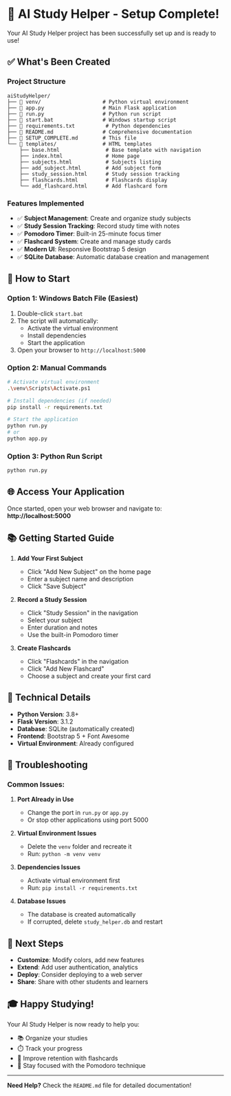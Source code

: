 # 🎉 AI Study Helper - Setup Complete!

Your AI Study Helper project has been successfully set up and is ready to use!

## ✅ What's Been Created

### Project Structure
```
aiStudyHelper/
├── 📁 venv/                    # Python virtual environment
├── 📄 app.py                   # Main Flask application
├── 📄 run.py                   # Python run script
├── 📄 start.bat                # Windows startup script
├── 📄 requirements.txt          # Python dependencies
├── 📄 README.md                # Comprehensive documentation
├── 📄 SETUP_COMPLETE.md        # This file
└── 📁 templates/               # HTML templates
    ├── base.html               # Base template with navigation
    ├── index.html              # Home page
    ├── subjects.html           # Subjects listing
    ├── add_subject.html        # Add subject form
    ├── study_session.html      # Study session tracking
    ├── flashcards.html         # Flashcards display
    └── add_flashcard.html      # Add flashcard form
```

### Features Implemented
- ✅ **Subject Management**: Create and organize study subjects
- ✅ **Study Session Tracking**: Record study time with notes
- ✅ **Pomodoro Timer**: Built-in 25-minute focus timer
- ✅ **Flashcard System**: Create and manage study cards
- ✅ **Modern UI**: Responsive Bootstrap 5 design
- ✅ **SQLite Database**: Automatic database creation and management

## 🚀 How to Start

### Option 1: Windows Batch File (Easiest)
1. Double-click `start.bat`
2. The script will automatically:
   - Activate the virtual environment
   - Install dependencies
   - Start the application
3. Open your browser to `http://localhost:5000`

### Option 2: Manual Commands
```bash
# Activate virtual environment
.\venv\Scripts\Activate.ps1

# Install dependencies (if needed)
pip install -r requirements.txt

# Start the application
python run.py
# or
python app.py
```

### Option 3: Python Run Script
```bash
python run.py
```

## 🌐 Access Your Application

Once started, open your web browser and navigate to:
**http://localhost:5000**

## 📚 Getting Started Guide

1. **Add Your First Subject**
   - Click "Add New Subject" on the home page
   - Enter a subject name and description
   - Click "Save Subject"

2. **Record a Study Session**
   - Click "Study Session" in the navigation
   - Select your subject
   - Enter duration and notes
   - Use the built-in Pomodoro timer

3. **Create Flashcards**
   - Click "Flashcards" in the navigation
   - Click "Add New Flashcard"
   - Choose a subject and create your first card

## 🔧 Technical Details

- **Python Version**: 3.8+
- **Flask Version**: 3.1.2
- **Database**: SQLite (automatically created)
- **Frontend**: Bootstrap 5 + Font Awesome
- **Virtual Environment**: Already configured

## 🐛 Troubleshooting

### Common Issues:

1. **Port Already in Use**
   - Change the port in `run.py` or `app.py`
   - Or stop other applications using port 5000

2. **Virtual Environment Issues**
   - Delete the `venv` folder and recreate it
   - Run: `python -m venv venv`

3. **Dependencies Issues**
   - Activate virtual environment first
   - Run: `pip install -r requirements.txt`

4. **Database Issues**
   - The database is created automatically
   - If corrupted, delete `study_helper.db` and restart

## 📖 Next Steps

- **Customize**: Modify colors, add new features
- **Extend**: Add user authentication, analytics
- **Deploy**: Consider deploying to a web server
- **Share**: Share with other students and learners

## 🎓 Happy Studying!

Your AI Study Helper is now ready to help you:
- 📚 Organize your studies
- ⏱️ Track your progress
- 🧠 Improve retention with flashcards
- 🎯 Stay focused with the Pomodoro technique

---

**Need Help?** Check the `README.md` file for detailed documentation!


